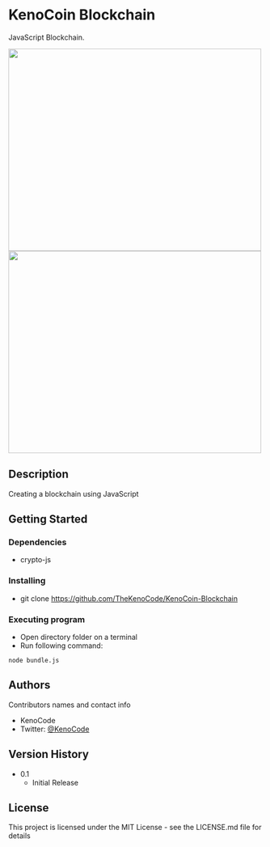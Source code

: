 # KenoCoin Blockchain 

JavaScript Blockchain.

<img src="https://i.imgur.com/9QxyJVU.jpg" width="500" height="400">

<img src="https://i.imgur.com/NzW7fEm.png" width="500" height="400">


## Description

Creating a blockchain using JavaScript

## Getting Started

### Dependencies

* crypto-js


### Installing

* git clone https://github.com/TheKenoCode/KenoCoin-Blockchain


### Executing program

* Open directory folder on a terminal
* Run following command: 

```
node bundle.js
```


## Authors

Contributors names and contact info

* KenoCode
* Twitter: [@KenoCode](https://twitter.com/dompizzie)

## Version History


* 0.1
    * Initial Release

## License

This project is licensed under the MIT License - see the LICENSE.md file for details

